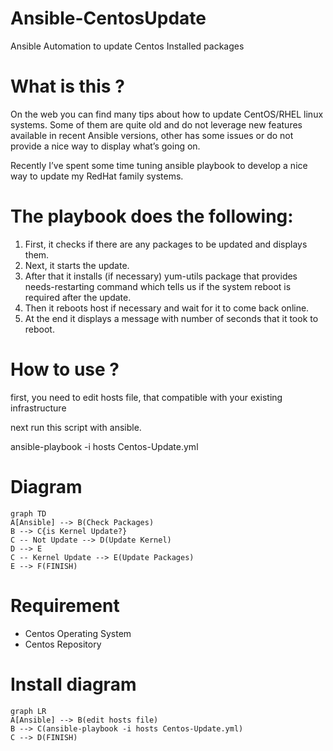 # Ansible-CentosUpdate
Ansible Automation to update Centos Installed packages

# What is this ?
On the web you can find many tips about how to update CentOS/RHEL linux systems. Some of them are quite old and do not leverage new features available in recent Ansible versions, other has some issues or do not provide a nice way to display what’s going on.

Recently I’ve spent some time tuning ansible playbook to develop a nice way to update my RedHat family systems.

# The playbook does the following:
1. First, it checks if there are any packages to be updated and displays them.
2. Next, it starts the update.
3. After that it installs (if necessary) yum-utils package that provides needs-restarting command which tells us if the system reboot is required after the update.
4. Then it reboots host if necessary and wait for it to come back online.
5. At the end it displays a message with number of seconds that it took to reboot.

# How to use ?
first, you need to edit hosts file, that compatible with your existing infrastructure

next run this script with ansible.

ansible-playbook -i hosts Centos-Update.yml

# Diagram
```mermaid
graph TD
A[Ansible] --> B(Check Packages)
B --> C{is Kernel Update?}
C -- Not Update --> D(Update Kernel)
D --> E 
C -- Kernel Update --> E(Update Packages)
E --> F(FINISH)
```

# Requirement
- Centos Operating System
- Centos Repository


# Install diagram
```mermaid
graph LR
A[Ansible] --> B(edit hosts file)
B --> C(ansible-playbook -i hosts Centos-Update.yml)
C --> D(FINISH)

